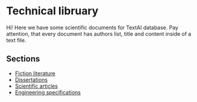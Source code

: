 # Technical libruary

Hi! Here we have some scientific documents for TextAI database.
Pay attention, that every document has authors list, title and content inside of a text file.

## Sections

* [Fiction literature](fiction-literature/)
* [Dissertations](dissertations/)
* [Scientific articles](scientific-articles/)
* [Engineering specifications](engineering-specifications/)
